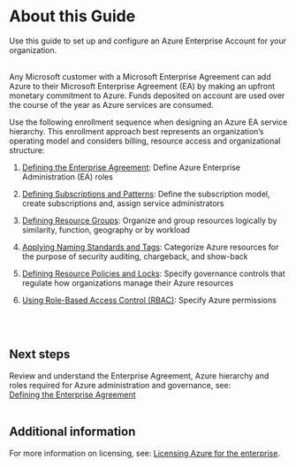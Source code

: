 # About this Guide

Use this guide to set up and configure an Azure Enterprise Account for your organization.  
<br />

Any Microsoft customer with a Microsoft Enterprise Agreement can add Azure to their Microsoft Enterprise Agreement (EA) by making an 
upfront monetary commitment to Azure. Funds deposited on account are used over the course of the year as Azure services are consumed.  

Use the following enrollment sequence when designing an Azure EA service hierarchy. This enrollment approach best represents an 
organization’s operating model and considers billing, resource access and organizational structure: 

1. [Defining the Enterprise Agreement](https://github.com/alvarovitta/Enrollment-and-Subscription/blob/master/1.0-Defining-the-Enterprise-Agreement.md): Define Azure Enterprise Administration (EA) roles 

2. [Defining Subscriptions and Patterns](https://github.com/alvarovitta/Enrollment-and-Subscription/blob/master/2.0-Defining-Subscriptions-and-Patterns.md):  Define the subscription model, create subscriptions and, assign service administrators 

3. [Defining Resource Groups](https://github.com/alvarovitta/Enrollment-and-Subscription/blob/master/3.0-Defining-Resource-Groups.md): Organize and group resources logically by similarity, function, geography or by workload 

4. [Applying Naming Standards and Tags](https://github.com/alvarovitta/Enrollment-and-Subscription/blob/master/4.0-Applying-Naming-Standards-and-Tags.md): Categorize Azure resources for the purpose of security auditing, chargeback, and show-back 

5. [Defining Resource Policies and Locks](https://github.com/alvarovitta/Enrollment-and-Subscription/blob/master/5.0-Defining-Resource-Policies-and-Locks.md): Specify governance controls that regulate how organizations manage their Azure resources 

6. [Using Role-Based Access Control (RBAC)](https://github.com/alvarovitta/Enrollment-and-Subscription/blob/master/6.1-Viewing-or-Modifying-RBAC-Role-Assignments.md): Specify Azure permissions 
<br />
<br />

## Next steps 
Review and understand the Enterprise Agreement, Azure hierarchy and roles required for Azure administration and governance, see:  
[Defining the Enterprise Agreement](https://github.com/alvarovitta/Enrollment-and-Subscription/blob/master/1.0-Defining-the-Enterprise-Agreement.md) 
<br />
<br />  

## Additional information 

For more information on licensing, see: [Licensing Azure for the enterprise](https://azure.microsoft.com/en-us/pricing/enterprise-agreement/). 
